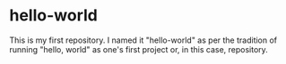 # hello-world
This is my first repository.
I named it "hello-world" as per the tradition of running "hello, world" as one's first project or, in this case, repository.
